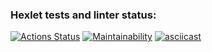 ### Hexlet tests and linter status:

[![Actions Status](https://github.com/Anna-Sed/frontend-project-44/actions/workflows/hexlet-check.yml/badge.svg)](https://github.com/Anna-Sed/frontend-project-44/actions)
[![Maintainability](https://api.codeclimate.com/v1/badges/d81cd9b083da7ed243cf/maintainability)](https://codeclimate.com/github/Anna-Sed/frontend-project-44/maintainability)
[![asciicast](https://asciinema.org/a/0vMU78nXqcAI5Utq8eMs6x5Zd.svg)](https://asciinema.org/a/0vMU78nXqcAI5Utq8eMs6x5Zd)
